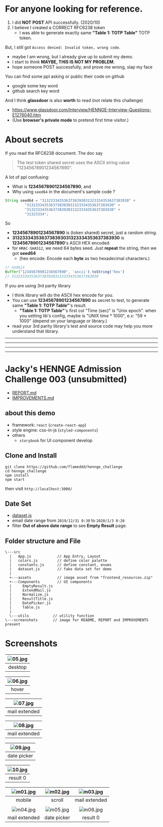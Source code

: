 # For anyone looking for reference.
1. I did **NOT** **POST** API successfully. (2020/10)
2. I believe I created a CORRECT RFC6238 token
    - I was able to generate exactly same **"Table 1: TOTP Table"** TOTP token.

But, I still got `Access denied: Invalid token, wrong code`.
- maybe I am wrong, but I already give up to submit my demo.
- I start to think **MAYBE, THIS IS NOT MY PROBLEM**.
- hope someone POST successfully, and prove me wrong, slap my face

You can find some ppl asking or public their code on github
- google some key word
- github search key word

And I think **glassdoor** is also **worth** to read (not relate this challenge)
- https://www.glassdoor.com/Interview/HENNGE-Interview-Questions-E1276040.htm
- (Use **browser's private mode** to pretend first time visitor.)

# About secrets
If you read the RFC6238 document. The doc say
> The test token shared secret uses the ASCII string value "12345678901234567890".

A lot of ppl confusing:
- What is **12345678901234567890**, and
- Why using `seed64` in the document's sample code ?

```java
String seed64 = "3132333435363738393031323334353637383930" +
         "3132333435363738393031323334353637383930" +
         "3132333435363738393031323334353637383930" +
         "31323334";
```

So
- **12345678901234567890** is (token shared) secret, just a random string.
- **3132333435363738393031323334353637383930** is **12345678901234567890**'s ASCII HEX encoded
- for `HMAC-SHA512`, we need 64 bytes seed. Just **repeat** the string, then we got **seed64**
  - (hex encode: Encode each **byte** as two hexadecimal characters.)

```javascript
// nodejs
Buffer("12345678901234567890", 'ascii').toString('hex')
// 3132333435363738393031323334353637383930
```

If you are using 3rd parity library
- I think library will do the ASCII hex encode for you.
- You can use **12345678901234567890** as secret to test, to generate same **"Table 1: TOTP Table"**'s result.
  - **"Table 1: TOTP Table"**'s first col "Time (sec)" is "Unix epoch". when you setting lib's config, maybe is "UNIX time * 1000", e.x: "59 * 1000" (depend on your language or library.)
- read your 3rd parity library's test and source code may help you more understand that library.


---------------------------------------------------------
---------------------------------------------------------
---------------------------------------------------------
---------------------------------------------------------
# Jacky's HENNGE Admission Challenge 003 (**unsubmitted**)
- [REPORT.md](./REPORT.md)
- [IMPROVEMENTS.md](./IMPROVEMENTS.md)

## about this demo
- framework: `react` (`create-react-app`)
- style engine: css-in-js (`styled-components`)
- others
  - `storybook` for UI component develop

## Clone and Install
```
git clone https://github.com/flameddd/hennge_challenge
cd hennge_challenge
npm install
npm start
```

then visit `http://localhost:3000/`

## Date Set
- [dataset.js](./src/dataset.js)
- email date range from `2019/12/31 0:30` to `2020/1/3 0:20`
- filter **Out of above date range** to see **Empty Result** page.

## Folder structure and File 

```
\---src
  |   App.js            // App Entry, Layout
  |   colors.js         // define color palette
  |   constants.js      // define constant, enums
  |   dataset.js        // fake data set for demo 
  |   
  +---assets            // image asset from "frontend_resources.zip" 
  +---Components        // UI components
  |     EmptyResult.js
  |     ExtendMail.js
  |     Normalize.js
  |     ResultTitle.js
  |     DatePicker.js
  |     Table.js
  | 
  \---utils           // utility function
\---screenshots       // image for README, REPORT and IMPROVEMENTS present
```


# Screenshots  

|![05.jpg](./screenshots/05.jpg)|
|:----------:|
|desktop|

|![06.jpg](./screenshots/06.jpg)|
|:----------:|
|hover|

|![07.jpg](./screenshots/07.jpg)|
|:----------:|
|mail extended|

|![08.jpg](./screenshots/08.jpg)|
|:----------:|
|mail extended|

|![09.jpg](./screenshots/09.jpg)|
|:----------:|
|date picker|

|![10.jpg](./screenshots/10.jpg)|
|:----------:|
|result 0|


|![m01.jpg](./screenshots/m01.jpg)|![m02.jpg](./screenshots/m02.jpg)|![m03.jpg](./screenshots/m03.jpg)|
|:----------:|:----------:|:----------:|
|mobile|scroll|mail extended|
||||
|![m04.jpg](./screenshots/m04.jpg)|![m05.jpg](./screenshots/m05.jpg)|![m06.jpg](./screenshots/m06.jpg)|
|mail extended|date picker| result 0|
